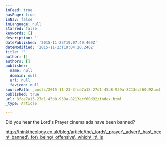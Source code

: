 ```yaml
---
inFeed: true
hasPage: true
inNav: false
inLanguage: null
starred: false
keywords: []
description: ''
datePublished: '2015-11-23T19:07:49.469Z'
dateModified: '2015-11-23T19:04:20.240Z'
title: ''
author: []
authors: []
publisher:
  name: null
  domain: null
  url: null
  favicon: null
sourcePath: _posts/2015-11-23-3fce7a15-27d1-45b8-939a-8213ecf60d92.md
published: true
url: 3fce7a15-27d1-45b8-939a-8213ecf60d92/index.html
_type: Article

---
```

Did you hear the Lord's Prayer cinema ads have been banned?  

http://thinktheology.co.uk/blog/article/the\_lords\_prayer\_advert\_has\_been\_banned\_for\_being\_offensive\_which\_it\_is